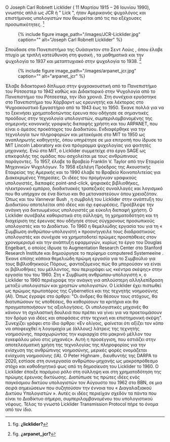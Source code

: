 Ο Joseph Carl Robnett Licklider ( 11 Μαρτίου 1915 – 26 Ιουνίου 1990), γνωστός απλά ως JCR ή " Lick ", ήταν Αμερικανός ψυχολόγος και επιστήμονας υπολογιστών που θεωρείται από τις πιο εξέχουσες προσωπικότητες. [^1]
<figure id="fig:licklider">
{% include figure image_path="/images/JCR-Licklider.jpg" caption=""
alt="Joseph Carl Robnett Licklider" %}
<figcaption>
  
</figcaption>
</figure>

Σπούδασε στο Πανεπιστήμιο της Ουάσιγκτον στο Σεντ Λούις , όπου έλαβε πτυχίο με τριπλή κατεύθυνση στη φυσική , τα μαθηματικά και την ψυχολογία το 1937 και μεταπτυχιακό στην ψυχολογία το 1938. [^2]
<figure id="fig:arpanet_jcr">
{% include figure image_path="/images/arpanet_jcr.jpg" caption=""
alt="arpanet_jcr" %}
<figcaption>
</figcaption>
</figure>
Έλαβε διδακτορικό δίπλωμα στην ψυχοακουστική από το Πανεπιστήμιο του Ρότσεστερ το 1942 καθώς και Διδακτορικό στην Ψυχολογία από το Πανεπιστήμιο του Ρότσεστερ, την ίδια χρονιά. 
Στη συνέχεια εργάστηκε στο Πανεπιστήμιο του Χάρβαρντ ως ερευνητής και λέκτορας στο Ψυχοακουστικό Εργαστήριο από το 1943 έως το 1950.
Έκανε πολλά για να το ξεκινήσει χρηματοδοτώντας έρευνα που οδήγησε σε σημαντικές προόδους στην τεχνολογία υπολογιστών, συμπεριλαμβανομένης της σημερινής κανονικής γραφικής διεπαφής χρήστη και του ARPANET, που είναι ο άμεσος προκάτοχος του Διαδικτύου.
Ενδιαφέρθηκε για την τεχνολογία των πληροφοριών και μετακόμισε στο MIT το 1950 ως αναπληρωτής καθηγητής, όπου υπηρέτησε σε μια επιτροπή που ίδρυσε το MIT Lincoln Laboratory και ένα πρόγραμμα ψυχολογίας για φοιτητές μηχανικής.
Ενώ στο MIT, ο Licklider συμμετείχε στο έργο SAGE ως επικεφαλής της ομάδας που ασχολείται με τους ανθρώπινους παράγοντες.
Το 1957, έλαβε το Βραβείο Franklin V. Taylor από την Εταιρεία Μηχανικών Ψυχολόγων. Το 1958 εξελέγη Πρόεδρος της Ακουστικής Εταιρείας της Αμερικής και το 1990 έλαβε το Βραβείο Κοινοπολιτείας για Διακεκριμένες Υπηρεσίες.
Οι ιδέες του προμήνυαν γραφικούς υπολογιστές, διεπαφές point-and-click, ψηφιακές βιβλιοθήκες, ηλεκτρονικό εμπόριο, διαδικτυακές τραπεζικές συναλλαγές και λογισμικό που θα υπήρχαν σε ένα δίκτυο και θα μεταναστεύουν όπου χρειαζόταν. 
Όπως και του Vannevar Bush , η συμβολή του Licklider στην ανάπτυξη του Διαδικτύου αποτελείται από ιδέες και όχι εφευρέσεις. Προέβλεψε την ανάγκη για δικτυωμένους υπολογιστές με εύκολη διεπαφή χρήστη.
Ο Licklider συνέβαλε καθοριστικά στη σύλληψη, τη χρηματοδότηση και τη διαχείριση της έρευνας που οδήγησε στους σύγχρονους προσωπικούς υπολογιστές και το Διαδίκτυο.
Το 1960 η θεμελιώδης εργασία του για τη « Συμβίωση ανθρώπου-υπολογιστή » προανήγγειλε τους διαδραστικούς υπολογιστές και συνέχισε να χρηματοδοτεί πρώιμες προσπάθειες στον χρονομερισμό και την ανάπτυξη εφαρμογών, κυρίως το έργο του Douglas Engelbart,
ο οποίος ίδρυσε το Augmentation Research Center στο Stanford Research Institute και δημιούργησε το περίφημο computered Systemeeine . Έκανε επίσης κάποια θεμελιώδη πρώιμη εργασία για το Συμβούλιο για τους Βιβλιοθηκικούς Πόρους, φανταζόμενος πώς θα μπορούσαν να είναι οι βιβλιοθήκες του μέλλοντος,
που περιγράφει ως «κέντρα σκέψης» στην εργασία του του 1960.
Στη « Συμβίωση ανθρώπου-υπολογιστή », ο Licklider το 1960 περιέγραψε την ανάγκη για απλούστερη αλληλεπίδραση μεταξύ υπολογιστών και χρηστών υπολογιστών.
Ο Licklider έχει πιστωθεί ως πρώιμος πρωτοπόρος της Cybernetics και της τεχνητής νοημοσύνης (AI). Όπως έγραψε στο άρθρο: "Οι άνδρες θα θέσουν τους στόχους, θα διατυπώσουν τις υποθέσεις, θα καθορίσουν τα κριτήρια και θα πραγματοποιήσουν τις αξιολογήσεις. 
Οι υπολογιστικές μηχανές θα κάνουν τη σχολαστική δουλειά που πρέπει να γίνει για να προετοιμάσουν τον δρόμο για ιδέες και αποφάσεις στην τεχνική και επιστημονική σκέψη".
Συνεχίζει γράφει στο ίδιο άρθρο: «Εν ολίγοις, φαίνεται ότι αξίζει τον κόπο να αποφευχθεί η λογομαχία με (άλλους) λάτρεις της τεχνητής νοημοσύνης, παραχωρώντας την κυριαρχία στο μακρινό μέλλον του εγκεφάλου μόνο στις μηχανές».
Αυτή η προσέγγιση, που εστιάζει στην αποτελεσματική χρήση της τεχνολογίας της πληροφορίας για την ενίσχυση της ανθρώπινης νοημοσύνης, μερικές φορές ονομάζεται ενίσχυση νοημοσύνης (IA).
Ο Peter Highnam , διευθυντής της DARPA το 2020, εστίασε στη συνεργασία ανθρώπου-μηχανής ως μακροπρόθεσμο στόχο και καθοδηγητικό φως από τη δημοσίευση του Licklider το 1960.
Ο Licklider έπαιξε παρόμοιο ρόλο στη σύλληψη και στη χρηματοδότηση της πρώιμης έρευνας δικτύωσης.
Διατύπωσε τις πρώτες ιδέες ενός παγκόσμιου δικτύου υπολογιστών τον Αύγουστο του 1962 στο BBN, σε μια σειρά σημειώσεων που συζητούσαν την έννοια του « Διαγαλαξιακού Δικτύου Υπολογιστών ». 
Αυτές οι ιδέες περιείχαν σχεδόν τα πάντα που είναι το Διαδίκτυο σήμερα, συμπεριλαμβανομένου του υπολογιστικού νέφους.
Τέλος το γνωστό Licklider Transmission Protocol πήρε το όνομα από τον ίδιο. 


[^1]: fig. **¿licklider?**
[^2]: fig. **¿arpanet_jcr?**

